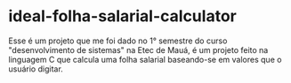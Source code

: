 # ideal-folha-salarial-calculator
Esse é um projeto que me foi dado no 1° semestre do curso "desenvolvimento de sistemas" na Etec de Mauá, é um projeto feito na linguagem C que calcula uma folha salarial baseando-se em valores que o usuário digitar.

